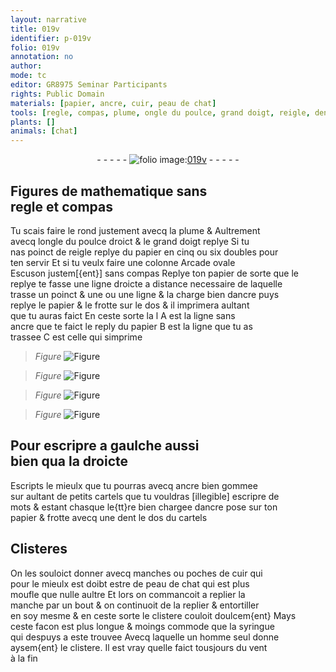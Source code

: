 ```yaml
---
layout: narrative
title: 019v
identifier: p-019v
folio: 019v
annotation: no
author:
mode: tc
editor: GR8975 Seminar Participants
rights: Public Domain
materials: [papier, ancre, cuir, peau de chat]
tools: [regle, compas, plume, ongle du poulce, grand doigt, reigle, dent, manches, poches de cuir, manche, syringue]
plants: []
animals: [chat]
---
```


<div class="folio" align="center">- - - - - <a href="http://gallica.bnf.fr/ark:/12148/btv1b10500001g/f44.image" target="_blank"><img src="https://cu-mkp.github.io/2017-workshop-edition/assets/photo-icon.png" alt="folio image: " style="display:inline-block; margin-bottom:-3px;"/>019v</a> - - - - - </div>  
  

##  Figures de mathematique sans<br/> <span class="tl">regle</span> et <span class="tl">compas</span>

 
 Tu scais faire le rond justement avecq la <span class="tl">plume</span> & Aultrement<br/> avecq l<span class="tl"><span class="bp">ongle du poulce</span></span> droict & le <span class="tl"><span class="bp">grand doigt</span></span> replye Si tu<br/> nas poinct de <span class="tl">reigle</span> replye du papier en cinq ou six doubles pour<br/> ten servir Et si tu veulx faire une colonne Arcade ovale<br/> Escuson justem[{ent}] sans <span class="tl">compas</span> Replye ton <span class="m">papier</span> de sorte que le<br/> replye te fasse une ligne droicte a distance necessaire de laquelle<br/> trasse un poinct & une ou une ligne & la charge bien d<span class="m">ancre</span> puys<br/> replye le <span class="m">papier</span> & le frotte sur le dos & il imprimera aultant<br/> que tu auras faict En ceste sorte la l A est la ligne sans<br/> <span class="m">ancre</span> que te faict le reply du <span class="m">papier</span> B est la ligne que tu as<br/> trassee C est celle qui simprime 
> *Figure*
> <a href="https://drive.google.com/open?id=0B9-oNrvWdlO5SUUzLXQ4UVlGR1U" target="_blank"><img src="https://cu-mkp.github.io/GR8975-edition/assets/photo-icon.png" alt="Figure" style="display:inline-block; margin-bottom:-3px;"/></a>
 
> *Figure*
> <a href="https://drive.google.com/open?id=0B9-oNrvWdlO5cy0tdXF5MGJTLU0" target="_blank"><img src="https://cu-mkp.github.io/GR8975-edition/assets/photo-icon.png" alt="Figure" style="display:inline-block; margin-bottom:-3px;"/></a>
 
> *Figure*
> <a href="https://drive.google.com/open?id=0B9-oNrvWdlO5R0VMdFQ3VC1lQmM" target="_blank"><img src="https://cu-mkp.github.io/GR8975-edition/assets/photo-icon.png" alt="Figure" style="display:inline-block; margin-bottom:-3px;"/></a>
 
> *Figure*
> <a href="https://drive.google.com/open?id=0B9-oNrvWdlO5TGJOZGVvTmV1LW8" target="_blank"><img src="https://cu-mkp.github.io/GR8975-edition/assets/photo-icon.png" alt="Figure" style="display:inline-block; margin-bottom:-3px;"/></a>
 
 
 
  

##  Pour escripre a gaulche aussi<br/> bien qua la droicte

 
 Escripts le mieulx que tu pourras avecq <span class="m">ancre</span> bien gommee<br/> sur aultant de petits cartels que tu vouldras [illegible] escripre de<br/> mots & estant chasque le{tt}re bien chargee d<span class="m">ancre</span> pose sur ton<br/> <span class="m">papier</span> & frotte avecq une <span class="tl">dent</span> le dos du cartels
 
 
  

## Clisteres

 
 On les souloict donner avecq <span class="tl">manches</span> ou <span class="tl">poches de <span class="m">cuir</span></span> qui<br/> pour le mieulx est doibt estre de <span class="m">peau de <span class="al">chat</span></span> qui est plus<br/> moufle que nulle aultre Et lors on commancoit a replier la<br/> <span class="tl">manche</span> par un bout & on continuoit de la replier & entortiller<br/> en soy mesme & en ceste sorte le clistere couloit doulcem{ent} Mays<br/> ceste facon est plus longue & moings commode que la <span class="tl">syringue</span><br/> qui despuys a este trouvee Avecq laquelle un homme seul donne<br/> aysem{ent} le clistere. Il est vray quelle faict tousjours du vent<br/> à la fin
 
